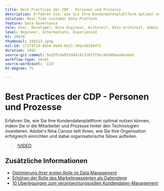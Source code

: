 ```yaml
---
title: Best Practices der CDP - Personen und Prozesse
description: Erfahren Sie, wie Sie Ihre Kundendatenplattform optimal nutzen können, indem Sie in die Mitarbeiter und Prozesse hinter den Technologien investieren. Adobe's Nina Caruso teilt Ihnen, wie Sie Ihr Unternehmen einrichten ... (Die Beschreibungen sollten zwischen 60 und 160 Zeichen lang sein)
solution: Real-Time Customer Data Platform
feature: Data Governance
role: User, Developer, Data Engineer, Architect, Data Architect, Admin, Leader
level: Beginner, Intermediate, Experienced
kt: 10634
thumbnail: 344313.jpeg
exl-id: 172f471d-0e54-4b44-be21-39ac481054f3
duration: 2982
source-git-commit: 9a297cda953d4414131657f9ac84580aea0eabeb
workflow-type: tm+mt
source-wordcount: '113'
ht-degree: 7%

---
```


# Best Practices der CDP - Personen und Prozesse

Erfahren Sie, wie Sie Ihre Kundendatenplattform optimal nutzen können, indem Sie in die Mitarbeiter und Prozesse hinter den Technologien investieren. Adobe&#39;s Nina Caruso teilt Ihnen, wie Sie Ihre Organisation erfolgreich einrichten und dabei organisatorische Siloes aufteilen.

>[!VIDEO](https://video.tv.adobe.com/v/344313/?quality=12&learn=on)

## Zusätzliche Informationen

* [Optimierung Ihrer ersten Rolle im Data Management](first-mile.md)
* [Erhöhen der Rolle des Marketingexperten als Datensteve](https://experienceleague.adobe.com/docs/platform-learn/tutorials/privacy/elevating-the-marketers-role-as-a-data-steward.html)
* [10 Überlegungen zum verantwortungsvollen Kundendaten-Management](https://experienceleague.adobe.com/docs/platform-learn/tutorials/privacy/ten-considerations-for-responsible-customer-data-management.html)

